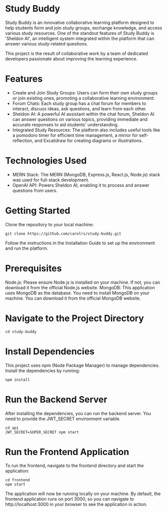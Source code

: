 # Study Buddy

Study Buddy is an innovative collaborative learning platform designed to help students form and join study groups, exchange knowledge, and access various study resources. One of the standout features of Study Buddy is 'Sheldon AI', an intelligent system integrated within the platform that can answer various study-related questions.

This project is the result of collaborative work by a team of dedicated developers passionate about improving the learning experience.

# Features

- Create and Join Study Groups: Users can form their own study groups or join existing ones, promoting a collaborative learning environment.
- Forum Chats: Each study group has a chat forum for members to interact, discuss ideas, ask questions, and learn from each other.
- Sheldon AI: A powerful AI assistant within the chat forum, Sheldon AI can answer questions on various topics, providing immediate and accurate responses to aid students' understanding.
- Integrated Study Resources: The platform also includes useful tools like a pomodoro timer for efficient time management, a mirror for self-reflection, and Excalidraw for creating diagrams or illustrations.

# Technologies Used

- MERN Stack: The MERN (MongoDB, Express.js, React.js, Node.js) stack was used for full-stack development.
- OpenAI API: Powers Sheldon AI, enabling it to process and answer questions from users.

# Getting Started

Clone the repository to your local machine:

```
git clone https://github.com/carolrs/study-buddy.git
```
Follow the instructions in the Installation Guide to set up the environment and run the platform.

# Prerequisites
Node.js: Please ensure Node.js is installed on your machine. If not, you can download it from the official Node.js website.
MongoDB: This application uses MongoDB as the database. You need to install MongoDB on your machine. You can download it from the official MongoDB website.

# Navigate to the Project Directory
```
cd study-buddy
```
# Install Dependencies
This project uses npm (Node Package Manager) to manage dependencies. Install the dependencies by running:

```
npm install
```

# Run the Backend Server
After installing the dependencies, you can run the backend server. You need to provide the JWT_SECRET environment variable.
```
cd api
JWT_SECRET=SUPER_SECRET npm start
```

# Run the Frontend Application
To run the frontend, navigate to the frontend directory and start the application:

```
cd frontend
npm start
```
The application will now be running locally on your machine. By default, the frontend application runs on port 3000, so you can navigate to http://localhost:3000 in your browser to see the application in action.
